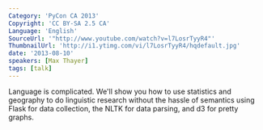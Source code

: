 ```yaml
---
Category: 'PyCon CA 2013'
Copyright: 'CC BY-SA 2.5 CA'
Language: 'English'
SourceUrl: '"http://www.youtube.com/watch?v=l7LosrTyyR4"'
ThumbnailUrl: 'http://i1.ytimg.com/vi/l7LosrTyyR4/hqdefault.jpg'
date: '2013-08-10'
speakers: [Max Thayer]
tags: [talk]
---
```

Language is complicated. We'll show you how to use statistics and geography to do linguistic research without the hassle of semantics using Flask for data collection, the NLTK for data parsing, and d3 for pretty graphs.